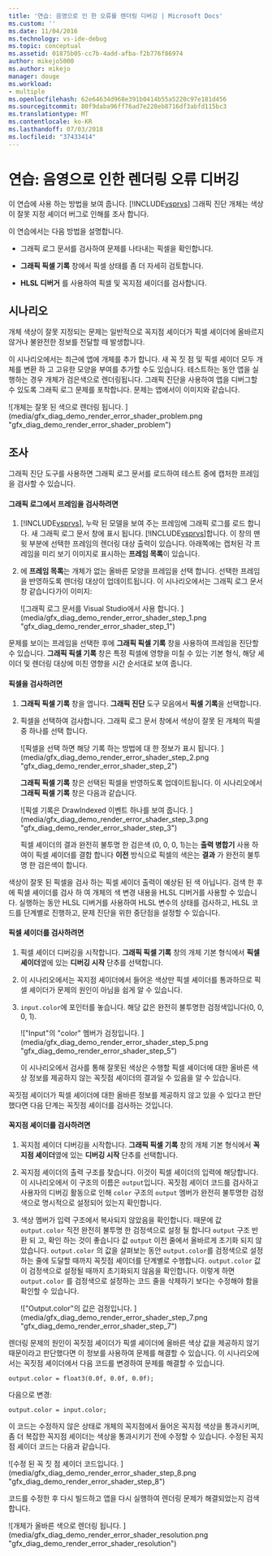 ```yaml
---
title: '연습: 음영으로 인 한 오류를 렌더링 디버깅 | Microsoft Docs'
ms.custom: ''
ms.date: 11/04/2016
ms.technology: vs-ide-debug
ms.topic: conceptual
ms.assetid: 01875b05-cc7b-4add-afba-f2b776f86974
author: mikejo5000
ms.author: mikejo
manager: douge
ms.workload:
- multiple
ms.openlocfilehash: 62e64634d968e391b0414b55a5220c97e181d456
ms.sourcegitcommit: 80f9daba96ff76ad7e228eb8716df3abfd115bc3
ms.translationtype: MT
ms.contentlocale: ko-KR
ms.lasthandoff: 07/03/2018
ms.locfileid: "37433414"
---
```

# <a name="walkthrough-debugging-rendering-errors-due-to-shading"></a>연습: 음영으로 인한 렌더링 오류 디버깅
이 연습에 사용 하는 방법을 보여 줍니다. [!INCLUDE[vsprvs](../../code-quality/includes/vsprvs_md.md)] 그래픽 진단 개체는 색상이 잘못 지정 셰이더 버그로 인해를 조사 합니다.  
  
 이 연습에서는 다음 방법을 설명합니다.  
  
-   그래픽 로그 문서를 검사하여 문제를 나타내는 픽셀을 확인합니다.  
  
-   **그래픽 픽셀 기록** 창에서 픽셀 상태를 좀 더 자세히 검토합니다.  
  
-   **HLSL 디버거** 를 사용하여 픽셀 및 꼭지점 셰이더를 검사합니다.  
  
## <a name="scenario"></a>시나리오  
 개체 색상이 잘못 지정되는 문제는 일반적으로 꼭지점 셰이더가 픽셀 셰이더에 올바르지 않거나 불완전한 정보를 전달할 때 발생합니다.  
  
 이 시나리오에서는 최근에 앱에 개체를 추가 합니다. 새 꼭 짓 점 및 픽셀 셰이더 모두 개체를 변환 하 고 고유한 모양을 부여를 추가할 수도 있습니다. 테스트하는 동안 앱을 실행하는 경우 개체가 검은색으로 렌더링됩니다. 그래픽 진단을 사용하여 앱을 디버그할 수 있도록 그래픽 로그 문제를 포착합니다. 문제는 앱에서이 이미지와 같습니다.  
  
 ![개체는 잘못 된 색으로 렌더링 됩니다. ] (media/gfx_diag_demo_render_error_shader_problem.png "gfx_diag_demo_render_error_shader_problem")  
  
## <a name="investigation"></a>조사  
 그래픽 진단 도구를 사용하면 그래픽 로그 문서를 로드하여 테스트 중에 캡처한 프레임을 검사할 수 있습니다.  
  
#### <a name="to-examine-a-frame-in-a-graphics-log"></a>그래픽 로그에서 프레임을 검사하려면  
   
1.  [!INCLUDE[vsprvs](../../code-quality/includes/vsprvs_md.md)], 누락 된 모델을 보여 주는 프레임에 그래픽 로그를 로드 합니다. 새 그래픽 로그 문서 창에 표시 됩니다. [!INCLUDE[vsprvs](../../code-quality/includes/vsprvs_md.md)]합니다. 이 창의 맨 윗 부분에 선택한 프레임의 렌더링 대상 출력이 있습니다. 아래쪽에는 캡처된 각 프레임을 미리 보기 이미지로 표시하는 **프레임 목록**이 있습니다.  
  
2.  에 **프레임 목록**는 개체가 없는 올바른 모양을 프레임을 선택 합니다. 선택한 프레임을 반영하도록 렌더링 대상이 업데이트됩니다. 이 시나리오에서는 그래픽 로그 문서 창 같습니다가이 이미지:  
  
     ![그래픽 로그 문서를 Visual Studio에서 사용 합니다. ] (media/gfx_diag_demo_render_error_shader_step_1.png "gfx_diag_demo_render_error_shader_step_1")  
  
 문제를 보이는 프레임을 선택한 후에 **그래픽 픽셀 기록** 창을 사용하여 프레임을 진단할 수 있습니다. **그래픽 픽셀 기록** 창은 특정 픽셀에 영향을 미칠 수 있는 기본 형식, 해당 셰이더 및 렌더링 대상에 미친 영향을 시간 순서대로 보여 줍니다.  
  
#### <a name="to-examine-a-pixel"></a>픽셀을 검사하려면  
  
1.  **그래픽 픽셀 기록** 창을 엽니다. **그래픽 진단** 도구 모음에서 **픽셀 기록**을 선택합니다.  
  
2.  픽셀을 선택하여 검사합니다. 그래픽 로그 문서 창에서 색상이 잘못 된 개체의 픽셀 중 하나를 선택 합니다.  
  
     ![픽셀을 선택 하면 해당 기록 하는 방법에 대 한 정보가 표시 됩니다. ] (media/gfx_diag_demo_render_error_shader_step_2.png "gfx_diag_demo_render_error_shader_step_2")  
  
     **그래픽 픽셀 기록** 창은 선택된 픽셀을 반영하도록 업데이트됩니다. 이 시나리오에서 **그래픽 픽셀 기록** 창은 다음과 같습니다.  
  
     ![픽셀 기록은 DrawIndexed 이벤트 하나를 보여 줍니다. ] (media/gfx_diag_demo_render_error_shader_step_3.png "gfx_diag_demo_render_error_shader_step_3")  
  
     픽셀 셰이더의 결과 완전히 불투명 한 검은색 (0, 0, 0, 1)는는 **출력 병합기** 사용 하 여이 픽셀 셰이더를 결합 합니다 **이전** 방식으로 픽셀의 색은는  **결과** 가 완전히 불투명 한 검은색이 합니다.  
  
 색상이 잘못 된 픽셀을 검사 하는 픽셀 셰이더 출력이 예상된 된 색 아닙니다. 검색 한 후에 픽셀 셰이더를 검사 하 여 개체의 색 변경 내용을 HLSL 디버거를 사용할 수 있습니다. 실행하는 동안 HLSL 디버거를 사용하여 HLSL 변수의 상태를 검사하고, HLSL 코드를 단계별로 진행하고, 문제 진단을 위한 중단점을 설정할 수 있습니다.  
  
#### <a name="to-examine-the-pixel-shader"></a>픽셀 셰이더를 검사하려면  
  
1.  픽셀 셰이더 디버깅을 시작합니다. **그래픽 픽셀 기록** 창의 개체 기본 형식에서 **픽셀 셰이더**옆에 있는 **디버깅 시작** 단추를 선택합니다.  
  
2.  이 시나리오에서는 꼭지점 셰이더에서 들어온 색상만 픽셀 셰이더를 통과하므로 픽셀 셰이더가 문제의 원인이 아님을 쉽게 알 수 있습니다.  
  
3.  `input.color`에 포인터를 놓습니다. 해당 값은 완전히 불투명한 검정색입니다(0, 0, 0, 1).  
  
     !["Input"의 "color" 멤버가 검정입니다. ] (media/gfx_diag_demo_render_error_shader_step_5.png "gfx_diag_demo_render_error_shader_step_5")  
  
     이 시나리오에서 검사를 통해 잘못된 색상은 수행할 픽셀 셰이더에 대한 올바른 색상 정보를 제공하지 않는 꼭짓점 셰이더의 결과일 수 있음을 알 수 있습니다.  
  
 꼭짓점 셰이더가 픽셀 셰이더에 대한 올바른 정보를 제공하지 않고 있을 수 있다고 판단했다면 다음 단계는 꼭짓점 셰이더를 검사하는 것입니다.  
  
#### <a name="to-examine-the-vertex-shader"></a>꼭지점 셰이더를 검사하려면  
  
1.  꼭지점 셰이더 디버깅을 시작합니다. **그래픽 픽셀 기록** 창의 개체 기본 형식에서 **꼭지점 셰이더**옆에 있는 **디버깅 시작** 단추를 선택합니다.  
  
2.  꼭지점 셰이더의 출력 구조를 찾습니다. 이것이 픽셀 셰이더의 입력에 해당합니다. 이 시나리오에서 이 구조의 이름은 `output`입니다. 꼭짓점 셰이더 코드를 검사하고 사용자의 디버깅 활동으로 인해 `color` 구조의 `output` 멤버가 완전히 불투명한 검정색으로 명시적으로 설정되어 있는지 확인합니다.  
  
3.  색상 멤버가 입력 구조에서 복사되지 않았음을 확인합니다. 때문에 값 `output.color` 직전 완전히 불투명 한 검정색으로 설정 될 합니다 `output` 구조 반환 되 고, 확인 하는 것이 좋습니다 값 `output` 이전 줄에서 올바르게 초기화 되지 않았습니다. `output.color` 의 값을 살펴보는 동안 `output.color`를 검정색으로 설정하는 줄에 도달할 때까지 꼭짓점 셰이더를 단계별로 수행합니다. `output.color` 값이 검정색으로 설정될 때까지 초기화되지 않음을 확인합니다. 이렇게 하면 `output.color` 를 검정색으로 설정하는 코드 줄을 삭제하기 보다는 수정해야 함을 확인할 수 있습니다.  
  
     !["Output.color"의 값은 검정입니다. ] (media/gfx_diag_demo_render_error_shader_step_7.png "gfx_diag_demo_render_error_shader_step_7")  
  
 렌더링 문제의 원인이 꼭짓점 셰이더가 픽셀 셰이더에 올바른 색상 값을 제공하지 않기 때문이라고 판단했다면 이 정보를 사용하여 문제를 해결할 수 있습니다. 이 시나리오에서는 꼭짓점 셰이더에서 다음 코드를 변경하여 문제를 해결할 수 있습니다.  
  
```hlsl  
output.color = float3(0.0f, 0.0f, 0.0f);  
```  
  
 다음으로 변경:  
  
```hlsl  
output.color = input.color;  
```  
  
 이 코드는 수정하지 않은 상태로 개체의 꼭지점에서 들어온 꼭지점 색상을 통과시키며, 좀 더 복잡한 꼭지점 셰이더는 색상을 통과시키기 전에 수정할 수 있습니다. 수정된 꼭지점 셰이더 코드는 다음과 같습니다.  
  
 ![수정 된 꼭 짓 점 셰이더 코드입니다. ] (media/gfx_diag_demo_render_error_shader_step_8.png "gfx_diag_demo_render_error_shader_step_8")  
  
 코드를 수정한 후 다시 빌드하고 앱을 다시 실행하여 렌더링 문제가 해결되었는지 검색합니다.  
  
 ![개체가 올바른 색으로 렌더링 됩니다. ] (media/gfx_diag_demo_render_error_shader_resolution.png "gfx_diag_demo_render_error_shader_resolution")

